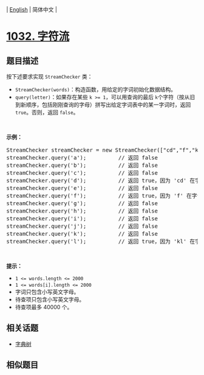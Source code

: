 
| [English](README_EN.md) | 简体中文 |
# [1032. 字符流](https://leetcode-cn.com/problems/stream-of-characters/)
## 题目描述
<p>按下述要求实现 <code>StreamChecker</code> 类：</p>

<ul>
	<li><code>StreamChecker(words)</code>：构造函数，用给定的字词初始化数据结构。</li>
	<li><code>query(letter)</code>：如果存在某些 <code>k &gt;= 1</code>，可以用查询的最后 <code>k</code>个字符（按从旧到新顺序，包括刚刚查询的字母）拼写出给定字词表中的某一字词时，返回 <code>true</code>。否则，返回 <code>false</code>。</li>
</ul>

<p>&nbsp;</p>

<p><strong>示例：</strong></p>

<pre>StreamChecker streamChecker = new StreamChecker([&quot;cd&quot;,&quot;f&quot;,&quot;kl&quot;]); // 初始化字典
streamChecker.query(&#39;a&#39;);          // 返回 false
streamChecker.query(&#39;b&#39;);          // 返回 false
streamChecker.query(&#39;c&#39;);          // 返回 false
streamChecker.query(&#39;d&#39;);          // 返回 true，因为 &#39;cd&#39; 在字词表中
streamChecker.query(&#39;e&#39;);          // 返回 false
streamChecker.query(&#39;f&#39;);          // 返回 true，因为 &#39;f&#39; 在字词表中
streamChecker.query(&#39;g&#39;);          // 返回 false
streamChecker.query(&#39;h&#39;);          // 返回 false
streamChecker.query(&#39;i&#39;);          // 返回 false
streamChecker.query(&#39;j&#39;);          // 返回 false
streamChecker.query(&#39;k&#39;);          // 返回 false
streamChecker.query(&#39;l&#39;);          // 返回 true，因为 &#39;kl&#39; 在字词表中。</pre>

<p>&nbsp;</p>

<p><strong>提示：</strong></p>

<ul>
	<li><code>1 &lt;= words.length &lt;= 2000</code></li>
	<li><code>1 &lt;= words[i].length &lt;= 2000</code></li>
	<li>字词只包含小写英文字母。</li>
	<li>待查项只包含小写英文字母。</li>
	<li>待查项最多 40000 个。</li>
</ul>

## 相关话题
- [字典树](https://leetcode-cn.com/tag/trie)
## 相似题目

